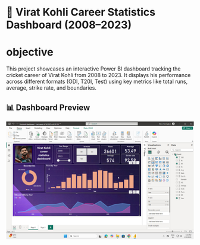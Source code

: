 
# 🏏 Virat Kohli Career Statistics Dashboard (2008–2023)

# objective 
This project showcases an interactive Power BI dashboard tracking the cricket career of Virat Kohli from 2008 to 2023. It displays his performance across different formats (ODI, T20I, Test) using key metrics like total runs, average, strike rate, and boundaries.


## 📊 Dashboard Preview

![Virat Kohli Career Dashboard](https://github.com/umeshpawak/virat-kohli-career-statistics--dashboard/blob/main/virat%20bi%20dashborad.jpeg)



